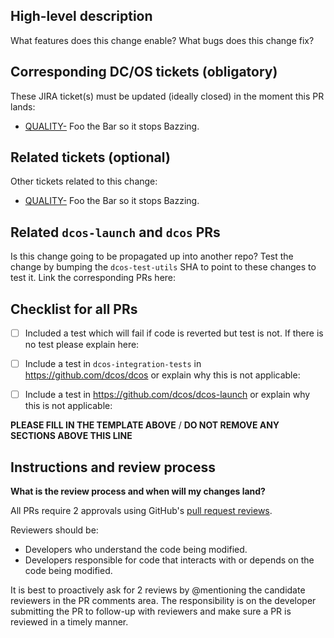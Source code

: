 ## High-level description

What features does this change enable? What bugs does this change fix?


## Corresponding DC/OS tickets (obligatory)

These JIRA ticket(s) must be updated (ideally closed) in the moment this PR lands:

  - [QUALITY-<number>](https://jira.mesosphere.com/browse/QUALITY-<number>) Foo the Bar so it stops Bazzing.


## Related tickets (optional)

Other tickets related to this change:

  - [QUALITY-<number>](https://jira.mesosphere.com/browse/QUALITY-<number>) Foo the Bar so it stops Bazzing.


## Related `dcos-launch` and `dcos` PRs

Is this change going to be propagated up into another repo? Test the change by bumping the `dcos-test-utils` SHA to point to these changes to test it. Link the corresponding PRs here:


## Checklist for all PRs

  - [ ] Included a test which will fail if code is reverted but test is not. If there is no test please explain here:
  - [ ] Include a test in `dcos-integration-tests` in https://github.com/dcos/dcos or explain why this is not applicable:
  - [ ] Include a test in https://github.com/dcos/dcos-launch or explain why this is not applicable:


**PLEASE FILL IN THE TEMPLATE ABOVE** / **DO NOT REMOVE ANY SECTIONS ABOVE THIS LINE**


## Instructions and review process

**What is the review process and when will my changes land?**

All PRs require 2 approvals using GitHub's [pull request reviews](https://help.github.com/articles/about-pull-request-reviews/).

Reviewers should be:
* Developers who understand the code being modified.
* Developers responsible for code that interacts with or depends on the code being modified.

It is best to proactively ask for 2 reviews by @mentioning the candidate reviewers in the PR comments area. The responsibility is on the developer submitting the PR to follow-up with reviewers and make sure a PR is reviewed in a timely manner.